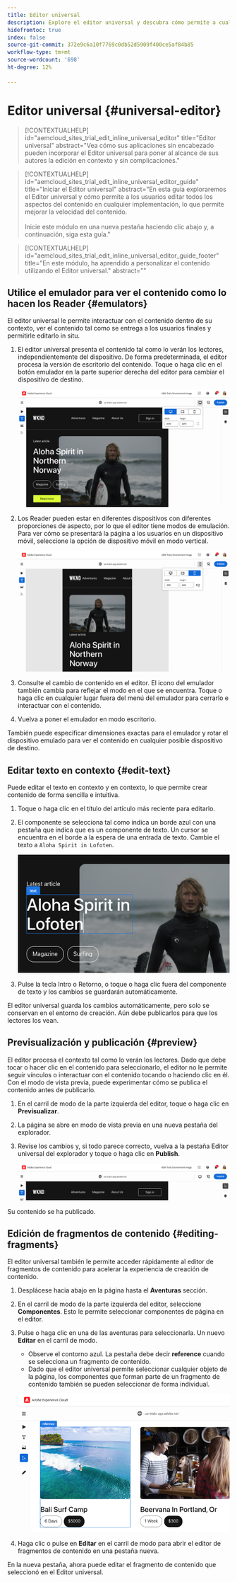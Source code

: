 ```yaml
---
title: Editor universal
description: Explore el editor universal y descubra cómo permite a cualquier persona editar cualquier aspecto del contenido en cualquier implementación.
hidefromtoc: true
index: false
source-git-commit: 372e9c6a10f7769c0db52d5909f400ce5af84b85
workflow-type: tm+mt
source-wordcount: '698'
ht-degree: 12%

---
```



# Editor universal {#universal-editor}

>[!CONTEXTUALHELP]
>id="aemcloud_sites_trial_edit_inline_universal_editor"
>title="Editor universal"
>abstract="Vea cómo sus aplicaciones sin encabezado pueden incorporar el Editor universal para poner al alcance de sus autores la edición en contexto y sin complicaciones."

>[!CONTEXTUALHELP]
>id="aemcloud_sites_trial_edit_inline_universal_editor_guide"
>title="Iniciar el Editor universal"
>abstract="En esta guía exploraremos el Editor universal y cómo permite a los usuarios editar todos los aspectos del contenido en cualquier implementación, lo que permite mejorar la velocidad del contenido.<br><br>Inicie este módulo en una nueva pestaña haciendo clic abajo y, a continuación, siga esta guía."

>[!CONTEXTUALHELP]
>id="aemcloud_sites_trial_edit_inline_universal_editor_guide_footer"
>title="En este módulo, ha aprendido a personalizar el contenido utilizando el Editor universal."
>abstract=""

## Utilice el emulador para ver el contenido como lo hacen los Reader {#emulators}

El editor universal le permite interactuar con el contenido dentro de su contexto, ver el contenido tal como se entrega a los usuarios finales y permitirle editarlo in situ.

1. El editor universal presenta el contenido tal como lo verán los lectores, independientemente del dispositivo. De forma predeterminada, el editor procesa la versión de escritorio del contenido. Toque o haga clic en el botón emulador en la parte superior derecha del editor para cambiar el dispositivo de destino.

   ![Elemento de menú del emulador](assets/do-not-localize/ue-emulator-1.png)

1. Los Reader pueden estar en diferentes dispositivos con diferentes proporciones de aspecto, por lo que el editor tiene modos de emulación. Para ver cómo se presentará la página a los usuarios en un dispositivo móvil, seleccione la opción de dispositivo móvil en modo vertical.

   ![Elemento de menú del emulador](assets/do-not-localize/ue-emulator-3.png)

1. Consulte el cambio de contenido en el editor. El icono del emulador también cambia para reflejar el modo en el que se encuentra. Toque o haga clic en cualquier lugar fuera del menú del emulador para cerrarlo e interactuar con el contenido.

1. Vuelva a poner el emulador en modo escritorio.

También puede especificar dimensiones exactas para el emulador y rotar el dispositivo emulado para ver el contenido en cualquier posible dispositivo de destino.

## Editar texto en contexto {#edit-text}

Puede editar el texto en contexto y en contexto, lo que permite crear contenido de forma sencilla e intuitiva.

1. Toque o haga clic en el título del artículo más reciente para editarlo.

1. El componente se selecciona tal como indica un borde azul con una pestaña que indica que es un componente de texto. Un cursor se encuentra en el borde a la espera de una entrada de texto. Cambie el texto a `Aloha Spirit in Lofoten`.

   ![Edición de texto en el editor universal](assets/do-not-localize/ue-edit-text-2.png)

1. Pulse la tecla Intro o Retorno, o toque o haga clic fuera del componente de texto y los cambios se guardarán automáticamente.

El editor universal guarda los cambios automáticamente, pero solo se conservan en el entorno de creación. Aún debe publicarlos para que los lectores los vean.

## Previsualización y publicación {#preview}

El editor procesa el contexto tal como lo verán los lectores. Dado que debe tocar o hacer clic en el contenido para seleccionarlo, el editor no le permite seguir vínculos o interactuar con el contenido tocando o haciendo clic en él. Con el modo de vista previa, puede experimentar cómo se publica el contenido antes de publicarlo.

1. En el carril de modo de la parte izquierda del editor, toque o haga clic en **Previsualizar**.

1. La página se abre en modo de vista previa en una nueva pestaña del explorador.

1. Revise los cambios y, si todo parece correcto, vuelva a la pestaña Editor universal del explorador y toque o haga clic en **Publish**.

   ![Elementos de menú previsualización y publicación](assets/do-not-localize/ue-preview-publish.png)

Su contenido se ha publicado.

## Edición de fragmentos de contenido {#editing-fragments}

El editor universal también le permite acceder rápidamente al editor de fragmentos de contenido para acelerar la experiencia de creación de contenido.

1. Desplácese hacia abajo en la página hasta el **Aventuras** sección.

1. En el carril de modo de la parte izquierda del editor, seleccione **Componentes**. Esto le permite seleccionar componentes de página en el editor.

1. Pulse o haga clic en una de las aventuras para seleccionarla. Un nuevo **Editar** en el carril de modo.

   * Observe el contorno azul. La pestaña debe decir **reference** cuando se selecciona un fragmento de contenido.
   * Dado que el editor universal permite seleccionar cualquier objeto de la página, los componentes que forman parte de un fragmento de contenido también se pueden seleccionar de forma individual.

   ![Selección de fragmentos de contenido en el editor universal](assets/do-not-localize/ue-content-fragments.png)

1. Haga clic o pulse en **Editar** en el carril de modo para abrir el editor de fragmentos de contenido en una pestaña nueva.

En la nueva pestaña, ahora puede editar el fragmento de contenido que seleccionó en el Editor universal.
